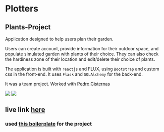 # Plotters 
## Plants-Project

Application designed to help users plan their garden.

Users can create account, provide information for their outdoor space, and populate simulated garden with plants of their choice.
They can also check the hardiness zone of their location and edit/delete their choice of plants.

The application is built with `reactjs` and FLUX, using `Bootstrap` and custom css in the front-end.
It uses `Flask` and `SQLAlchemy` for the back-end. 

It was a team project. Worked with [Pedro Cisternas](https://github.com/pedrocisternas)

![](https://i.imgur.com/X0eIk7G.gif)
![](https://i.imgur.com/EJZBMG9.gif)

## live link [here](https://plotters-app.herokuapp.com/)

### used [this boilerplate](https://github.com/4GeeksAcademy/react-flask-hello) for the project
